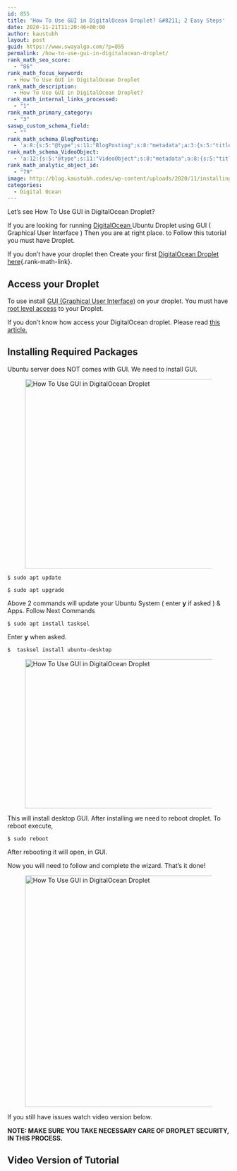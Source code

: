 ```yaml
---
id: 855
title: 'How To Use GUI in DigitalOcean Droplet? &#8211; 2 Easy Steps'
date: 2020-11-21T11:20:46+00:00
author: kaustubh
layout: post
guid: https://www.swayalgo.com/?p=855
permalink: /how-to-use-gui-in-digitalocean-droplet/
rank_math_seo_score:
  - "86"
rank_math_focus_keyword:
  - How To Use GUI in DigitalOcean Droplet
rank_math_description:
  - How To Use GUI in DigitalOcean Droplet?
rank_math_internal_links_processed:
  - "1"
rank_math_primary_category:
  - "3"
saswp_custom_schema_field:
  - ""
rank_math_schema_BlogPosting:
  - 'a:8:{s:5:"@type";s:11:"BlogPosting";s:8:"metadata";a:3:{s:5:"title";s:7:"Article";s:4:"type";s:8:"template";s:9:"isPrimary";b:1;}s:8:"headline";s:11:"%seo_title%";s:11:"description";s:17:"%seo_description%";s:13:"datePublished";s:20:"%date(Y-m-dTH:i:sP)%";s:12:"dateModified";s:24:"%modified(Y-m-dTH:i:sP)%";s:5:"image";a:2:{s:5:"@type";s:11:"ImageObject";s:3:"url";s:16:"%post_thumbnail%";}s:6:"author";a:2:{s:5:"@type";s:6:"Person";s:4:"name";s:6:"%name%";}}'
rank_math_schema_VideoObject:
  - 'a:12:{s:5:"@type";s:11:"VideoObject";s:8:"metadata";a:8:{s:5:"title";s:5:"Video";s:4:"type";s:8:"template";s:9:"shortcode";s:15:"s-60517e4ceaae1";s:9:"isPrimary";b:0;s:23:"reviewLocationShortcode";s:24:"[rank_math_rich_snippet]";s:8:"category";s:12:"%categories%";s:4:"tags";s:6:"%tags%";s:15:"isAutoGenerated";b:1;}s:4:"name";s:11:"%seo_title%";s:11:"description";s:17:"%seo_description%";s:10:"uploadDate";s:10:"2020-11-21";s:12:"thumbnailUrl";s:16:"%post_thumbnail%";s:8:"embedUrl";s:56:"https://www.youtube.com/embed/1sdGux7Bpxk?feature=oembed";s:10:"contentUrl";s:0:"";s:8:"duration";s:8:"PT11M31S";s:5:"width";s:4:"1280";s:6:"height";s:3:"720";s:16:"isFamilyFriendly";b:1;}'
rank_math_analytic_object_id:
  - "79"
image: http://blog.kaustubh.codes/wp-content/uploads/2020/11/installing-gui-droplet.png
categories:
  - Digital Ocean
---
```

Let&#8217;s see How To Use GUI in DigitalOcean Droplet? 

If you are looking for running <a aria-label="DigitalOcean  (opens in a new tab)" rel="noreferrer noopener sponsored" class="rank-math-link" href="https://www.swayalgo.com/digitalocean" target="_blank">DigitalOcean </a>Ubuntu Droplet using GUI ( Graphical User Interface ) Then you are at right place. to Follow this tutorial you must have Droplet.

If you don&#8217;t have your droplet then Create your first [DigitalOcean Droplet here](https://www.swayalgo.com/how-to-install-lamp-stack-on-digitalocean-ubuntu-20-04/#Creating_Droplet){.rank-math-link}.

## Access your Droplet

To use install <a aria-label="GUI (Graphical User Interface) (opens in a new tab)" href="https://en.wikipedia.org/wiki/Graphical_user_interface" target="_blank" rel="noreferrer noopener nofollow" class="rank-math-link">GUI (Graphical User Interface)</a> on your droplet. You must have <a aria-label="root level access (opens in a new tab)" href="https://en.wikipedia.org/wiki/Superuser" target="_blank" rel="noreferrer noopener nofollow" class="rank-math-link">root level access</a> to your Droplet. 

If you don&#8217;t know how access your DigitalOcean droplet. Please read <a aria-label=" this article. (opens in a new tab)" href="https://www.swayalgo.com/how-to-access-digital-ocean-droplet-the-best-way/" target="_blank" rel="noreferrer noopener" class="rank-math-link">this article.</a>

## Installing Required Packages

Ubuntu server does NOT comes with GUI. We need to install GUI.<figure class="wp-block-image size-large">

<img loading="lazy" width="733" height="428" src="http://blog.kaustubh.codes/wp-content/uploads/2020/11/image-17.png" alt="How To Use GUI in DigitalOcean Droplet" class="wp-image-862" srcset="https://blog.kaustubh.codes/wp-content/uploads/2020/11/image-17.png 733w, https://blog.kaustubh.codes/wp-content/uploads/2020/11/image-17-300x175.png 300w" sizes="(max-width: 733px) 100vw, 733px" /> </figure> 

<pre class="wp-block-code"><code>$ sudo apt update</code></pre>

<pre class="wp-block-code"><code>$ sudo apt upgrade</code></pre>

Above 2 commands will update your Ubuntu System ( enter **y** if asked ) & Apps. Follow Next Commands

<pre class="wp-block-code"><code>$ sudo apt install tasksel</code></pre>

Enter **y** when asked.

<pre class="wp-block-code"><code>$  tasksel install ubuntu-desktop</code></pre>

<div class="wp-block-image">
  <figure class="aligncenter size-large"><img loading="lazy" width="528" height="337" src="http://blog.kaustubh.codes/wp-content/uploads/2020/11/image-16.png" alt="How To Use GUI in DigitalOcean Droplet" class="wp-image-860" srcset="https://blog.kaustubh.codes/wp-content/uploads/2020/11/image-16.png 528w, https://blog.kaustubh.codes/wp-content/uploads/2020/11/image-16-300x191.png 300w" sizes="(max-width: 528px) 100vw, 528px" /></figure>
</div>

This will install desktop GUI. After installing we need to reboot droplet. To reboot execute,

<pre class="wp-block-code"><code>$ sudo reboot</code></pre>

After rebooting it will open, in GUI. 

Now you will need to follow and complete the wizard. That&#8217;s it done! <figure class="wp-block-image size-large">

<img loading="lazy" width="754" height="523" src="http://blog.kaustubh.codes/wp-content/uploads/2020/11/image-18.png" alt="How To Use GUI in DigitalOcean Droplet" class="wp-image-863" srcset="https://blog.kaustubh.codes/wp-content/uploads/2020/11/image-18.png 754w, https://blog.kaustubh.codes/wp-content/uploads/2020/11/image-18-300x208.png 300w" sizes="(max-width: 754px) 100vw, 754px" /> </figure> 

If you still have issues watch video version below.

**NOTE: MAKE SURE YOU TAKE NECESSARY CARE OF DROPLET SECURITY, IN THIS PROCESS.**

## Video Version of Tutorial<figure class="wp-block-embed is-type-video is-provider-youtube wp-block-embed-youtube wp-embed-aspect-16-9 wp-has-aspect-ratio">

<div class="wp-block-embed__wrapper">
</div></figure>